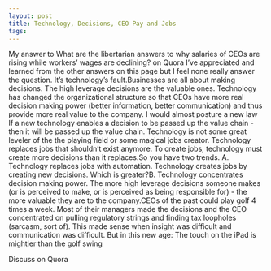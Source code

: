 ```yaml
---
layout: post
title: Technology, Decisions, CEO Pay and Jobs
tags: 
---
```

My answer to What are the libertarian answers to why salaries of CEOs are rising while workers’ wages are declining? on Quora
I’ve appreciated and learned from the other answers on this page but I feel none really answer the question. It’s technology’s fault.Businesses are all about making decisions. The high leverage decisions are the valuable ones. Technology has changed the organizational structure so that CEOs have more real decision making power (better information, better communication) and thus provide more real value to the company. I would almost posture a new law 
If a new technology enables a decision to be passed up the value chain - then it will be passed up the value chain.
Technology is not some great leveler of the the playing field or some magical jobs creator. Technology replaces jobs that shouldn’t exist anymore. To create jobs, technology must create more decisions than it replaces.So you have two trends. A. Technology replaces jobs with automation. Technology creates jobs by creating new decisions. Which is greater?B. Technology concentrates decision making power. The more high leverage decisions someone makes (or is perceived to make, or is perceived as being responsible for) - the more valuable they are to the company.CEOs of the past could play golf 4 times a week. Most of their managers made the decisions and the CEO concentrated on pulling regulatory strings and finding tax loopholes (sarcasm, sort of). This made sense when insight was difficult and communication was difficult. But in this new age:
The touch on the iPad is mightier than the golf swing

Discuss on Quora
